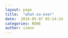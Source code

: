 ```yaml
---
layout: page
title:  "what-so-ever"
date:  2016-05-07 05:24:24
categories: NONE
author: simon
---
```


